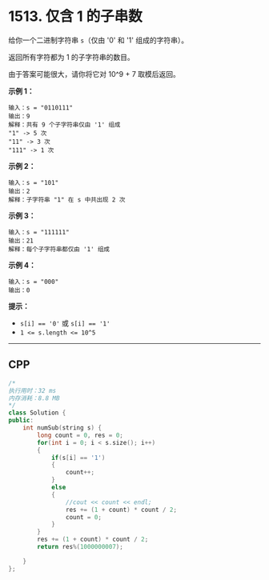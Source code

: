 # 1513. 仅含 1 的子串数

给你一个二进制字符串 `s`（仅由 '0' 和 '1' 组成的字符串）。

返回所有字符都为 1 的子字符串的数目。

由于答案可能很大，请你将它对 10^9 + 7 取模后返回。

 

**示例 1：**

```
输入：s = "0110111"
输出：9
解释：共有 9 个子字符串仅由 '1' 组成
"1" -> 5 次
"11" -> 3 次
"111" -> 1 次
```

**示例 2：**

```
输入：s = "101"
输出：2
解释：子字符串 "1" 在 s 中共出现 2 次
```

**示例 3：**

```
输入：s = "111111"
输出：21
解释：每个子字符串都仅由 '1' 组成
```

**示例 4：**

```
输入：s = "000"
输出：0
```

 

**提示：**

- `s[i] == '0'` 或 `s[i] == '1'`
- `1 <= s.length <= 10^5`

***

## CPP

```cpp
/*
执行用时：32 ms
内存消耗：8.8 MB
*/
class Solution {
public:
    int numSub(string s) {
        long count = 0, res = 0;
        for(int i = 0; i < s.size(); i++)
        {
            if(s[i] == '1')
            {
                count++;
            }
            else
            {
                //cout << count << endl;
                res += (1 + count) * count / 2;
                count = 0;
            }
        }
        res += (1 + count) * count / 2;
        return res%(1000000007);

    }
};
```

